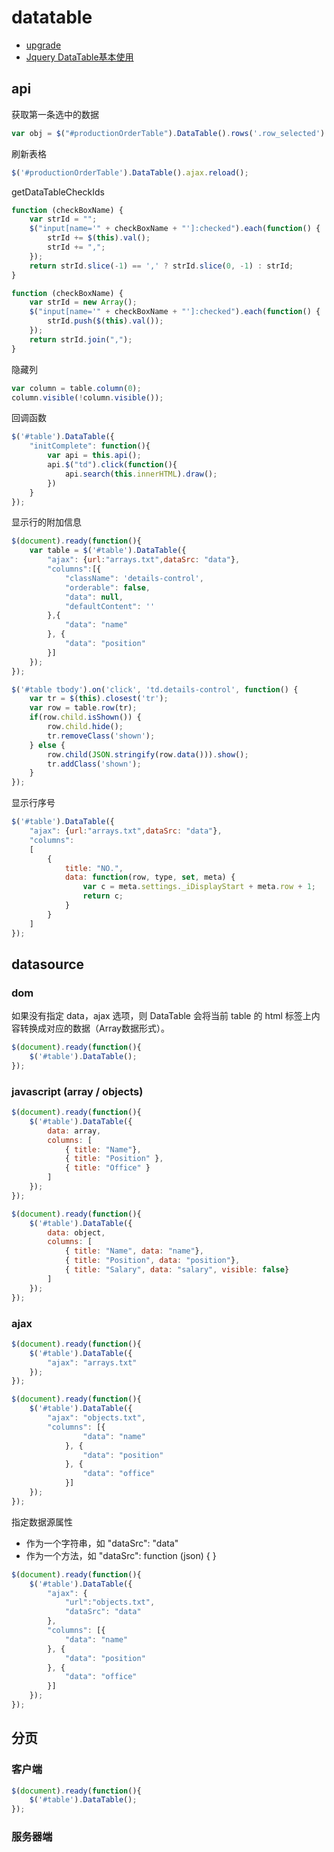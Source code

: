 # datatable

- [upgrade](https://datatables.net/upgrade/1.10-convert)
- [Jquery DataTable基本使用](https://www.cnblogs.com/xiashengwang/p/8087181.html)

## api

获取第一条选中的数据

```javascript
var obj = $("#productionOrderTable").DataTable().rows('.row_selected').data()[0];
```

刷新表格

```javascript
$('#productionOrderTable').DataTable().ajax.reload();
```

getDataTableCheckIds

```js
function (checkBoxName) {
    var strId = "";
    $("input[name='" + checkBoxName + "']:checked").each(function() {
        strId += $(this).val();
        strId += ",";
    });
    return strId.slice(-1) == ',' ? strId.slice(0, -1) : strId;
}

function (checkBoxName) {
    var strId = new Array();
    $("input[name='" + checkBoxName + "']:checked").each(function() {
        strId.push($(this).val());
    });
    return strId.join(",");
}
```

隐藏列

```js
var column = table.column(0);
column.visible(!column.visible());
```

回调函数

```js
$('#table').DataTable({
    "initComplete": function(){
        var api = this.api();
        api.$("td").click(function(){
            api.search(this.innerHTML).draw();
        })
    }
});
```

显示行的附加信息

```js
$(document).ready(function(){
    var table = $('#table').DataTable({
        "ajax": {url:"arrays.txt",dataSrc: "data"},
        "columns":[{
            "className": 'details-control',
            "orderable": false,
            "data": null,
            "defaultContent": ''
        },{
            "data": "name"
        }, {
            "data": "position"
        }]
    });
});

$('#table tbody').on('click', 'td.details-control', function() {
    var tr = $(this).closest('tr');
    var row = table.row(tr);
    if(row.child.isShown()) {
        row.child.hide();
        tr.removeClass('shown');
    } else {
        row.child(JSON.stringify(row.data())).show();
        tr.addClass('shown');
    }
});
```

显示行序号

```js
$('#table').DataTable({
    "ajax": {url:"arrays.txt",dataSrc: "data"},
    "columns":
    [
        {
            title: "NO.",
            data: function(row, type, set, meta) {
                var c = meta.settings._iDisplayStart + meta.row + 1;
                return c;
            }
        }
    ]
});
```

## datasource

### dom

如果没有指定 data，ajax 选项，则 DataTable 会将当前 table 的 html 标签上内容转换成对应的数据（Array数据形式）。

```js
$(document).ready(function(){
    $('#table').DataTable();
});
```

### javascript (array / objects)

```js
$(document).ready(function(){
    $('#table').DataTable({
        data: array,
        columns: [
            { title: "Name"},
            { title: "Position" },
            { title: "Office" }
        ]
    });
});

$(document).ready(function(){
    $('#table').DataTable({
        data: object,
        columns: [
            { title: "Name", data: "name"},
            { title: "Position", data: "position"},
            { title: "Salary", data: "salary", visible: false}
        ]
    });
});
```

### ajax

```js
$(document).ready(function(){
    $('#table').DataTable({
        "ajax": "arrays.txt"
    });
});

$(document).ready(function(){
    $('#table').DataTable({
        "ajax": "objects.txt",
        "columns": [{
                "data": "name"
            }, {
                "data": "position"
            }, {
                "data": "office"
            }]
    });
});
```

指定数据源属性

- 作为一个字符串，如 "dataSrc": "data"
- 作为一个方法，如 "dataSrc": function (json) { }

```js
$(document).ready(function(){
    $('#table').DataTable({
        "ajax": {
            "url":"objects.txt",
            "dataSrc": "data"
        },
        "columns": [{
            "data": "name"
        }, {
            "data": "position"
        }, {
            "data": "office"
        }]
    });
});
```

## 分页

### 客户端

```js
$(document).ready(function(){
    $('#table').DataTable();
});
```

### 服务器端

